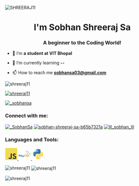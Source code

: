 

![SHREERAJ11](https://user-images.githubusercontent.com/87289615/137436471-036ae10c-a2b5-40dc-9927-6575334b605e.png)

<h1 align="center"> I'm Sobhan Shreeraj Sa</h1>
<h3 align="center">A beginner to the Coding World!</h3>


- 🔭 I’m **a student at VIT Bhopal**

- 🌱 I’m currently learning **--**

- 📫 How to reach me **sobhansa03@gmail.com**




<p align="left"> <img src="https://komarev.com/ghpvc/?username=shreeraj11&label=Profile%20views&color=0e75b6&style=flat" alt="shreeraj11" /> </p>

<p align="left"> <a href="https://github.com/ryo-ma/github-profile-trophy"><img src="https://github-profile-trophy.vercel.app/?username=shreeraj11" alt="shreeraj11" /></a> </p>

<p align="left"> <a href="https://twitter.com/_sobhansa" target="blank"><img src="https://img.shields.io/twitter/follow/_sobhansa?logo=twitter&style=for-the-badge" alt="_sobhansa" /></a> </p>



<h3 align="left">Connect with me:</h3>
<p align="left">
<a href="https://twitter.com/_sobhansa" target="blank"><img align="center" src="https://raw.githubusercontent.com/rahuldkjain/github-profile-readme-generator/master/src/images/icons/Social/twitter.svg" alt="_SobhanSa" height="30" width="40" /></a>
<a href="https://linkedin.com/in/sobhan-shreeraj-sa-b65b7321a" target="blank"><img align="center" src="https://raw.githubusercontent.com/rahuldkjain/github-profile-readme-generator/master/src/images/icons/Social/linked-in-alt.svg" alt="sobhan-shreeraj-sa-b65b7321a" height="30" width="40" /></a>
<a href="https://instagram.com/lll_sobhan_lll" target="blank"><img align="center" src="https://raw.githubusercontent.com/rahuldkjain/github-profile-readme-generator/master/src/images/icons/Social/instagram.svg" alt="lll_sobhan_lll" height="30" width="40" /></a>
</p>

<h3 align="left">Languages and Tools:</h3>
<p align="left"> <a href="https://developer.mozilla.org/en-US/docs/Web/JavaScript" target="_blank"> <img src="https://raw.githubusercontent.com/devicons/devicon/master/icons/javascript/javascript-original.svg" alt="javascript" width="40" height="40"/> </a> <a href="https://www.mysql.com/" target="_blank"> <img src="https://raw.githubusercontent.com/devicons/devicon/master/icons/mysql/mysql-original-wordmark.svg" alt="mysql" width="40" height="40"/> </a> <a href="https://www.python.org" target="_blank"> <img src="https://raw.githubusercontent.com/devicons/devicon/master/icons/python/python-original.svg" alt="python" width="40" height="40"/> </a> </p>

<p><img align="left" src="https://github-readme-stats.vercel.app/api/top-langs?username=shreeraj11&show_icons=true&locale=en&layout=compact" alt="shreeraj11" /></p>

<p>&nbsp;<img align="center" src="https://github-readme-stats.vercel.app/api?username=shreeraj11&show_icons=true&locale=en" alt="shreeraj11" /></p>

<p><img align="center" src="https://github-readme-streak-stats.herokuapp.com/?user=shreeraj11&" alt="shreeraj11" /></p>
